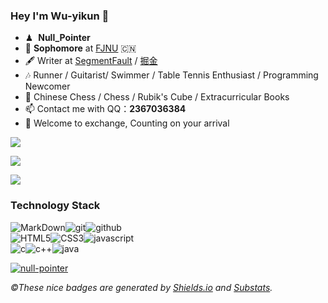 ### Hey I'm Wu-yikun 👋

- ♟ &nbsp;**Null_Pointer**
- 🍻 **Sophomore** at [FJNU](http://www.fjnu.edu.cn/) 🇨🇳
- 🖋  Writer at [SegmentFault](https://segmentfault.com/) / [掘金](https://juejin.cn/)
- 🎶  Runner / Guitarist/ Swimmer / Table Tennis Enthusiast / Programming Newcomer
- 💖  Chinese Chess / Chess / Rubik's Cube / Extracurricular Books
- 📫 Contact me with QQ：**2367036384**
- 💬 Welcome to exchange, Counting on your arrival

<img src="https://github-readme-stats.vercel.app/api?username=Wu-yikun&show_icons=true&include_all_commits=true&theme=material-palenight" />

<a href="https://github.com/Wu-yikun/wu-yikun.github.io"><img src="https://github-readme-stats.anuraghazra1.vercel.app/api/pin/?username=Wu-yikun&repo=wu-yikun.github.io&theme=material-palenight" /></a>

<img src="https://github-readme-stats.anuraghazra1.vercel.app/api/top-langs/?username=Wu-yikun&layout=compact&theme=material-palenight" />

### Technology Stack

![MarkDown](https://img.shields.io/badge/-Markdown-grey?style=for-the-badge&logo=Markdown&logoColor=white&labelColor=8E2DE2)![git](https://img.shields.io/badge/-git-grey?style=for-the-badge&logo=git&logoColor=white&labelColor=8E2DE2)![github](https://img.shields.io/badge/-github-grey?style=for-the-badge&logo=github&logoColor=white&labelColor=8E2DE2)  
![HTML5](https://img.shields.io/badge/html%205-grey?style=for-the-badge&logo=html5&logoColor=white&labelColor=8E2DE2)![CSS3](https://img.shields.io/badge/css%203-grey?style=for-the-badge&logo=css3&logoColor=white&labelColor=8E2DE2)![javascript](https://img.shields.io/badge/-javascript-grey?style=for-the-badge&logo=javascript&logoColor=white&labelColor=8E2DE2)  
![c](https://img.shields.io/badge/-c-grey?style=for-the-badge&logo=c&logoColor=white&labelColor=8E2DE2)![c++](https://img.shields.io/badge/-c++-grey?style=for-the-badge&logo=c&logoColor=white&labelColor=8E2DE2)![java](https://img.shields.io/badge/-java-grey?style=for-the-badge&logo=java&logoColor=white&labelColor=8E2DE2)

[![null-pointer](https://img.shields.io/badge/GitHub-@Wu_Yikun-red?&logo=github&style=plastic)](https://github.com/Wu-yikun)

*&copy;These nice badges are generated by <a href="https://shields.io/">Shields.io</a> and <a href="https://github.com/spencerwooo/Substats">Substats</a>.*


